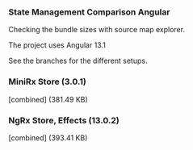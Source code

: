 ### State Management Comparison Angular

Checking the bundle sizes with source map explorer.

The project uses Angular 13.1

See the branches for the different setups.

### MiniRx Store (3.0.1)
[combined] (381.49 KB)

### NgRx Store, Effects (13.0.2)
[combined] (393.41 KB)
